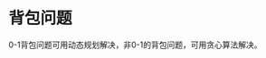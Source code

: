<!--
 * @Author: ZhXZhao
 * @Date: 2020-12-03 15:49:49
 * @LastEditors: ZhXZhao
 * @LastEditTime: 2020-12-03 16:17:48
 * @Description: file content
-->
# 背包问题

0-1背包问题可用动态规划解决，非0-1的背包问题，可用贪心算法解决。
